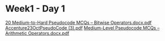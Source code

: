 # Week1 - Day 1


  
[20 Medium-to-Hard Pseudocode MCQs – Bitwise Operators.docx.pdf](https://github.com/user-attachments/files/21481894/20.Medium-to-Hard.Pseudocode.MCQs.Bitwise.Operators.docx.pdf)
[Accenture23OctPseudoCode (3).pdf](https://github.com/user-attachments/files/21481895/Accenture23OctPseudoCode.3.pdf)
[Medium-Level Pseudocode MCQs – Arithmetic Operators.docx.pdf](https://github.com/user-attachments/files/21481897/Medium-Level.Pseudocode.MCQs.Arithmetic.Operators.docx.pdf)
